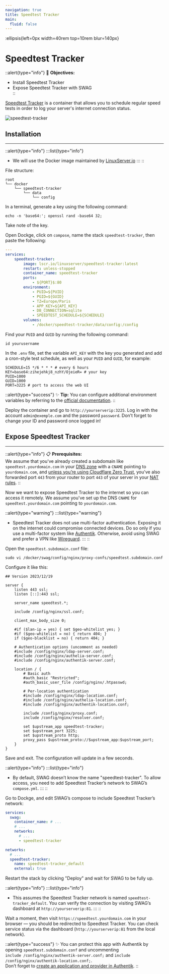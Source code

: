 ```yaml
---
navigation: true
title: Speedtest Tracker
main:
  fluid: false
---
```

:ellipsis{left=0px width=40rem top=10rem blur=140px}
# Speedtest Tracker

::alert{type="info"}
🎯 **Objectives:**
- Install Speedtest Tracker  
- Expose Speedtest Tracker with SWAG  
::

[Speedtest Tracker](https://docs.speedtest-tracker.dev/) is a container that allows you to schedule regular speed tests in order to log your server's internet connection status.

![speedtest-tracker](/img/serveex/speedtest-tracker.avif)

## Installation
---
::alert{type="info"}
:::list{type="info"}
- We will use the Docker image maintained by [LinuxServer.io](https://docs.linuxserver.io/images/docker-speedtest-tracker/)
:::
::

File structure:

```console
root
└── docker
    └── speedtest-tracker
        └── data
            └── config
```

In a terminal, generate a key using the following command:

```shell
echo -n 'base64:'; openssl rand -base64 32;
```

Take note of the key.

Open Dockge, click on `compose`, name the stack `speedtest-tracker`, then paste the following:

```yaml
---
services:
    speedtest-tracker:
        image: lscr.io/linuxserver/speedtest-tracker:latest
        restart: unless-stopped
        container_name: speedtest-tracker
        ports:
            - ${PORT}$:80
        environment:
            - PUID=${PUID}
            - PGID=${GUID}
            - TZ=Europe/Paris
            - APP_KEY=${API_KEY}
            - DB_CONNECTION=sqlite
            - SPEEDTEST_SCHEDULE=${SCHEDULE}
        volumes:
            - /docker/speedtest-tracker/data/config:/config
```

Find your `PUID` and `GUID` by running the following command:

```shell
id yourusername
```

In the `.env` file, set the variable `API_KEY` with the key you generated and add a cron-style test schedule, as well as your `PUID` and `GUID`, for example:

```properties
SCHEDULE=15 */6 * * * # every 6 hours
KEY=base64:zihejehkj8_nzhY/OjeieR= # your key
PUID=1000
GUID=1000
PORT=3225 # port to access the web UI
```

::alert{type="success"}
✨ **Tip:** You can configure additional environment variables by referring to the [official documentation](https://docs.speedtest-tracker.dev/getting-started/environment-variables).
::

Deploy the container and go to `http://yourserverip:3225`. Log in with the account `admin@exemple.com` and the password `password`. Don’t forget to change your ID and password once logged in!

## Expose Speedtest Tracker
---
::alert{type="info"}
📋 **Prerequisites:**  
We assume that you've already created a subdomain like `speedtest.yourdomain.com` in your [DNS zone](/general/dns) with a `CNAME` pointing to `yourdomain.com`, and [unless you’re using Cloudflare Zero Trust](/serveex/securite/cloudflare), you've also forwarded port `443` from your router to port `443` of your server in your [NAT rules](/general/nat).
::

Now we want to expose Speedtest Tracker to the internet so you can access it remotely. We assume you've set up the DNS `CNAME` for `speedtest.yourdomain.com` pointing to `yourdomain.com`.

::alert{type="warning"}
:::list{type="warning"}
- Speedtest Tracker does not use multi-factor authentication. Exposing it on the internet could compromise connected devices. Do so only if you use a multi-factor system like [Authentik](/serveex/securite/authentik/). Otherwise, avoid using SWAG and prefer a VPN like [Wireguard](/serveex/securite/wireguard).
:::
::

Open the `speedtest.subdomain.conf` file:

```shell
sudo vi /docker/swag/config/nginx/proxy-confs/speedtest.subdomain.conf
```

Configure it like this:

```nginx
## Version 2023/12/19

server {
    listen 443 ssl;
    listen [::]:443 ssl;
    
    server_name speedtest.*;  

    include /config/nginx/ssl.conf;

    client_max_body_size 0;

    #if ($lan-ip = yes) { set $geo-whitelist yes; }
    #if ($geo-whitelist = no) { return 404; }
    if ($geo-blacklist = no) { return 404; } 

    # Authentication options (uncomment as needed)
    #include /config/nginx/ldap-server.conf;
    #include /config/nginx/authelia-server.conf;
    #include /config/nginx/authentik-server.conf;

    location / {
        # Basic auth
        #auth_basic "Restricted";
        #auth_basic_user_file /config/nginx/.htpasswd;

        # Per-location authentication
        #include /config/nginx/ldap-location.conf;
        #include /config/nginx/authelia-location.conf;
        #include /config/nginx/authentik-location.conf;

        include /config/nginx/proxy.conf;
        include /config/nginx/resolver.conf;
        
        set $upstream_app speedtest-tracker;
        set $upstream_port 3225;
        set $upstream_proto http;
        proxy_pass $upstream_proto://$upstream_app:$upstream_port;
    }
}
```

Save and exit. The configuration will update in a few seconds.

::alert{type="info"}
:::list{type="info"}
- By default, SWAG doesn’t know the name "speedtest-tracker". To allow access, you need to add Speedtest Tracker’s network to SWAG’s `compose.yml`.
:::
::

Go to Dockge, and edit SWAG’s compose to include Speedtest Tracker’s network:

```yaml
services:
  swag:
    container_name: # ...
    # ...
    networks:
      # ...
      - speedtest-tracker

networks:
  # ...
  speedtest-tracker:
    name: speedtest-tracker_default
    external: true
```

Restart the stack by clicking "Deploy" and wait for SWAG to be fully up.

::alert{type="info"}
:::list{type="info"}
- This assumes the Speedtest Tracker network is named `speedtest-tracker_default`. You can verify the connection by visiting SWAG’s dashboard at `http://yourserverip:81`.
:::
::

Wait a moment, then visit `https://speedtest.yourdomain.com` in your browser — you should be redirected to Speedtest Tracker. You can check service status via the dashboard (`http://yourserverip:81` from the local network).

::alert{type="success"}
✨ You can protect this app with Authentik by opening `speedtest.subdomain.conf` and uncommenting  
`include /config/nginx/authentik-server.conf;` and `include /config/nginx/authentik-location.conf;`.  
Don’t forget to [create an application and provider in Authentik](/serveex/securite/authentik#protecting-an-app-via-reverse-proxy).
::